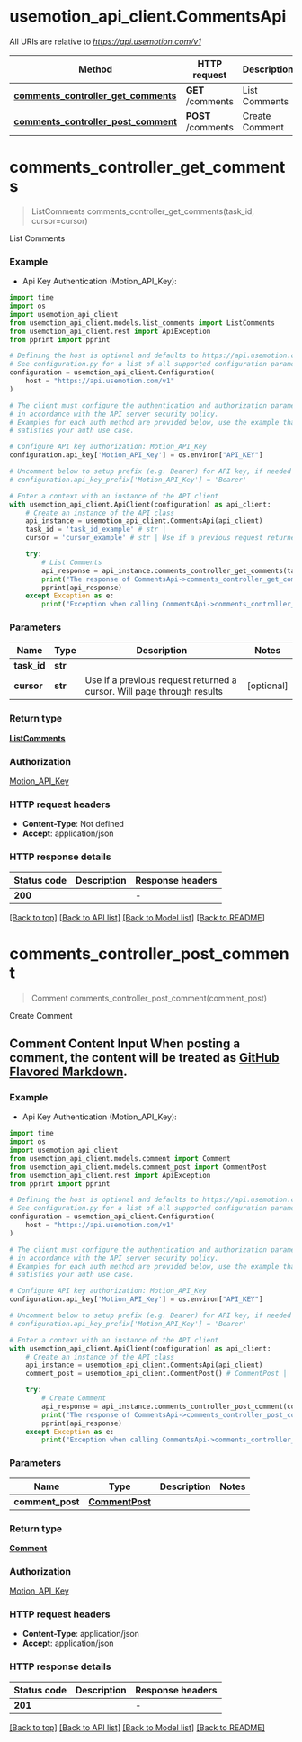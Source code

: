 # usemotion_api_client.CommentsApi

All URIs are relative to *https://api.usemotion.com/v1*

Method | HTTP request | Description
------------- | ------------- | -------------
[**comments_controller_get_comments**](CommentsApi.md#comments_controller_get_comments) | **GET** /comments | List Comments
[**comments_controller_post_comment**](CommentsApi.md#comments_controller_post_comment) | **POST** /comments | Create Comment


# **comments_controller_get_comments**
> ListComments comments_controller_get_comments(task_id, cursor=cursor)

List Comments

### Example

* Api Key Authentication (Motion_API_Key):
```python
import time
import os
import usemotion_api_client
from usemotion_api_client.models.list_comments import ListComments
from usemotion_api_client.rest import ApiException
from pprint import pprint

# Defining the host is optional and defaults to https://api.usemotion.com/v1
# See configuration.py for a list of all supported configuration parameters.
configuration = usemotion_api_client.Configuration(
    host = "https://api.usemotion.com/v1"
)

# The client must configure the authentication and authorization parameters
# in accordance with the API server security policy.
# Examples for each auth method are provided below, use the example that
# satisfies your auth use case.

# Configure API key authorization: Motion_API_Key
configuration.api_key['Motion_API_Key'] = os.environ["API_KEY"]

# Uncomment below to setup prefix (e.g. Bearer) for API key, if needed
# configuration.api_key_prefix['Motion_API_Key'] = 'Bearer'

# Enter a context with an instance of the API client
with usemotion_api_client.ApiClient(configuration) as api_client:
    # Create an instance of the API class
    api_instance = usemotion_api_client.CommentsApi(api_client)
    task_id = 'task_id_example' # str | 
    cursor = 'cursor_example' # str | Use if a previous request returned a cursor. Will page through results (optional)

    try:
        # List Comments
        api_response = api_instance.comments_controller_get_comments(task_id, cursor=cursor)
        print("The response of CommentsApi->comments_controller_get_comments:\n")
        pprint(api_response)
    except Exception as e:
        print("Exception when calling CommentsApi->comments_controller_get_comments: %s\n" % e)
```



### Parameters

Name | Type | Description  | Notes
------------- | ------------- | ------------- | -------------
 **task_id** | **str**|  | 
 **cursor** | **str**| Use if a previous request returned a cursor. Will page through results | [optional] 

### Return type

[**ListComments**](ListComments.md)

### Authorization

[Motion_API_Key](../README.md#Motion_API_Key)

### HTTP request headers

 - **Content-Type**: Not defined
 - **Accept**: application/json

### HTTP response details
| Status code | Description | Response headers |
|-------------|-------------|------------------|
**200** |  |  -  |

[[Back to top]](#) [[Back to API list]](../README.md#documentation-for-api-endpoints) [[Back to Model list]](../README.md#documentation-for-models) [[Back to README]](../README.md)

# **comments_controller_post_comment**
> Comment comments_controller_post_comment(comment_post)

Create Comment

## Comment Content Input  When posting a comment, the content will be treated as [GitHub Flavored Markdown](https://docs.github.com/en/get-started/writing-on-github/getting-started-with-writing-and-formatting-on-github/basic-writing-and-formatting-syntax). 

### Example

* Api Key Authentication (Motion_API_Key):
```python
import time
import os
import usemotion_api_client
from usemotion_api_client.models.comment import Comment
from usemotion_api_client.models.comment_post import CommentPost
from usemotion_api_client.rest import ApiException
from pprint import pprint

# Defining the host is optional and defaults to https://api.usemotion.com/v1
# See configuration.py for a list of all supported configuration parameters.
configuration = usemotion_api_client.Configuration(
    host = "https://api.usemotion.com/v1"
)

# The client must configure the authentication and authorization parameters
# in accordance with the API server security policy.
# Examples for each auth method are provided below, use the example that
# satisfies your auth use case.

# Configure API key authorization: Motion_API_Key
configuration.api_key['Motion_API_Key'] = os.environ["API_KEY"]

# Uncomment below to setup prefix (e.g. Bearer) for API key, if needed
# configuration.api_key_prefix['Motion_API_Key'] = 'Bearer'

# Enter a context with an instance of the API client
with usemotion_api_client.ApiClient(configuration) as api_client:
    # Create an instance of the API class
    api_instance = usemotion_api_client.CommentsApi(api_client)
    comment_post = usemotion_api_client.CommentPost() # CommentPost | 

    try:
        # Create Comment
        api_response = api_instance.comments_controller_post_comment(comment_post)
        print("The response of CommentsApi->comments_controller_post_comment:\n")
        pprint(api_response)
    except Exception as e:
        print("Exception when calling CommentsApi->comments_controller_post_comment: %s\n" % e)
```



### Parameters

Name | Type | Description  | Notes
------------- | ------------- | ------------- | -------------
 **comment_post** | [**CommentPost**](CommentPost.md)|  | 

### Return type

[**Comment**](Comment.md)

### Authorization

[Motion_API_Key](../README.md#Motion_API_Key)

### HTTP request headers

 - **Content-Type**: application/json
 - **Accept**: application/json

### HTTP response details
| Status code | Description | Response headers |
|-------------|-------------|------------------|
**201** |  |  -  |

[[Back to top]](#) [[Back to API list]](../README.md#documentation-for-api-endpoints) [[Back to Model list]](../README.md#documentation-for-models) [[Back to README]](../README.md)

